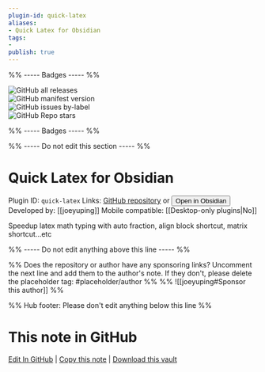 ```yaml
---
plugin-id: quick-latex
aliases:
- Quick Latex for Obsidian
tags: 
- 
publish: true
---
```


%% ----- Badges ----- %%

![GitHub all releases](https://img.shields.io/github/downloads/joeyuping/quick_latex_obsidian/total?color=573E7A&logo=github&style=for-the-badge)   
![GitHub manifest version](https://img.shields.io/github/manifest-json/v/joeyuping/quick_latex_obsidian?color=573E7A&logo=github&style=for-the-badge)   
![GitHub issues by-label](https://img.shields.io/github/issues/joeyuping/quick_latex_obsidian/help%20wanted?color=573E7A&logo=github&style=for-the-badge)   
![GitHub Repo stars](https://img.shields.io/github/stars/joeyuping/quick_latex_obsidian?color=573E7A&logo=github&style=for-the-badge)

%% ----- Badges ----- %%

%% ----- Do not edit this section ----- %%

# Quick Latex for Obsidian

Plugin ID: `quick-latex`
Links: [GitHub repository](https://github.com/joeyuping/quick_latex_obsidian) or [<button id=HH>Open in Obsidian</button>](obsidian://goto-plugin?id=quick-latex)
Developed by: [[joeyuping]]
Mobile compatible: [[Desktop-only plugins|No]]

Speedup latex math typing with auto fraction, align block shortcut, matrix shortcut...etc

%% ----- Do not edit anything above this line ----- %% 

%% Does the repository or author have any sponsoring links? Uncomment the next line and add them to the author's note. If they don't, please delete the placeholder tag: #placeholder/author %%
%% ![[joeyuping#Sponsor this author]] %%

%% Hub footer: Please don't edit anything below this line %%

# This note in GitHub

<span class="git-footer">[Edit In GitHub](https://github.dev/obsidian-community/obsidian-hub/blob/main/02%20-%20Community%20Expansions/02.05%20All%20Community%20Expansions/Plugins/quick-latex.md "git-hub-edit-note") | [Copy this note](https://raw.githubusercontent.com/obsidian-community/obsidian-hub/main/02%20-%20Community%20Expansions/02.05%20All%20Community%20Expansions/Plugins/quick-latex.md "git-hub-copy-note") | [Download this vault](https://github.com/obsidian-community/obsidian-hub/archive/refs/heads/main.zip "git-hub-download-vault") </span>
